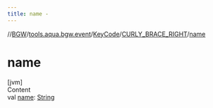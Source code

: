```yaml
---
title: name -
---
```

//[BGW](../../../../index.md)/[tools.aqua.bgw.event](../../index.md)/[KeyCode](../index.md)/[CURLY_BRACE_RIGHT](index.md)/[name](name.md)



# name  
[jvm]  
Content  
val [name](name.md): [String](https://kotlinlang.org/api/latest/jvm/stdlib/kotlin/-string/index.html)  



